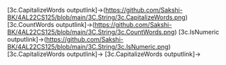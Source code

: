 [3c.CapitalizeWords outputlink]->(https://github.com/Sakshi-BK/4AL22CS125/blob/main/3C.String/3c.CapitalizeWords.png)
[3c.CountWords outputlink]->(https://github.com/Sakshi-BK/4AL22CS125/blob/main/3C.String/3c.CountWords.png)
[3c.IsNumeric outputlink]->(https://github.com/Sakshi-BK/4AL22CS125/blob/main/3C.String/3c.IsNumeric.png)
[3c.CapitalizeWords outputlink]->
[3c.CapitalizeWords outputlink]->
